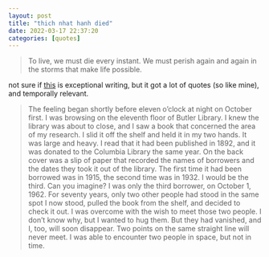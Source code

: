```yaml
---
layout: post
title: "thich nhat hanh died"
date: 2022-03-17 22:37:20
categories: [quotes]
---
```



> To live, we must die every instant. We must perish again and again in the storms that make life possible.

<!--break-->


not sure if [this](https://www.themarginalian.org/2022/01/23/thich-nhat-hanh-fragrant-palm-leaves/) is exceptional writing, but it got a lot of quotes (so like mine), and temporally relevant.

> The feeling began shortly before eleven o’clock at night on October first. I was browsing on the eleventh floor of Butler Library. I knew the library was about to close, and I saw a book that concerned the area of my research. I slid it off the shelf and held it in my two hands. It was large and heavy. I read that it had been published in 1892, and it was donated to the Columbia Library the same year. On the back cover was a slip of paper that recorded the names of borrowers and the dates they took it out of the library. The first time it had been borrowed was in 1915, the second time was in 1932. I would be the third. Can you imagine? I was only the third borrower, on October 1, 1962. For seventy years, only two other people had stood in the same spot I now stood, pulled the book from the shelf, and decided to check it out. I was overcome with the wish to meet those two people. I don’t know why, but I wanted to hug them. But they had vanished, and I, too, will soon disappear. Two points on the same straight line will never meet. I was able to encounter two people in space, but not in time.
